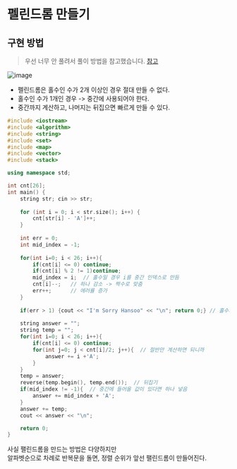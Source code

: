 # 펠린드롬 만들기
## 구현 방법 
> 우선 너무 안 풀려서 풀이 방법을 참고했습니다. [참고](https://yaaaajk.tistory.com/10)        
        
![image](https://user-images.githubusercontent.com/50267433/106358040-1a4fc880-634d-11eb-9719-551d1afb0834.png)    
        
* 펠린드롬은 홀수인 수가 2개 이상인 경우 절대 만들 수 없다.  
* 홀수인 수가 1개인 경우 -> 중간에 사용되어야 한다.  
* 중간까지 계산하고, 나머지는 뒤집으면 빠르게 만들 수 있다.  

```c++
#include <iostream>
#include <algorithm>
#include <string>
#include <set>
#include <map>
#include <vector>
#include <stack>

using namespace std;

int cnt[26];
int main() {
    string str; cin >> str;
    
    for (int i = 0; i < str.size(); i++) {
        cnt[str[i] - 'A']++;
    }
    
    int err = 0;
    int mid_index = -1;
    
    for(int i=0; i < 26; i++){
        if(cnt[i] <= 0) continue;
        if(cnt[i] % 2 != 1)continue;
        mid_index = i;  // 홀수일 경우 i를 중간 인덱스로 만듬 
        cnt[i]--;   // 하나 감소 -> 짝수로 맞춤
        err++;      // 에러률 증가
    }
    
    if(err > 1) {cout << "I'm Sorry Hansoo" << "\n"; return 0;} // 홀수가 2개 이상이면 절대 안나옴 
    
    string answer = "";
    string temp = "";
    for(int i=0; i < 26; i++){ 
        if(cnt[i] <= 0) continue;
        for(int j=0; j < cnt[i]/2; j++){  // 절반만 계산하면 되니까   
            answer += i +'A';
        }
    }
    temp = answer;
    reverse(temp.begin(), temp.end());  // 뒤집기 
    if(mid_index != -1){  // 중간에 들어올 값이 있다면 하나 넣음  
        answer += mid_index + 'A';  
    }
    answer += temp;
    cout << answer << "\n";

    return 0;
}
```
사실 팰린드롬을 만드는 방법은 다양하지만               
알파벳순으로 차례로 반복문을 돌면, 정렬 순위가 앞선 팰린드롬이 만들어진다.        

